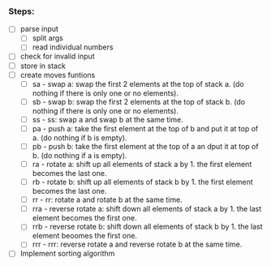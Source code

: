 ### Steps:

- [ ] parse input
   - [ ] split args
   - [ ] read individual numbers
- [ ] check for invalid input
- [ ] store in stack
- [ ] create moves funtions
  - [ ] sa - swap a: swap the first 2 elements at the top of stack a. (do nothing if there is only one or no elements).
  - [ ] sb - swap b: swap the first 2 elements at the top of stack b. (do nothing if there is only one or no elements).
  - [ ] ss - ss: swap a and swap b at the same time.
  - [ ] pa - push a: take the first element at the top of b and put it at top of a. (do nothing if b is empty).
  - [ ] pb - push b: take the first element at the top of a an dput it at top of b. (do nothing if a is empty).
  - [ ] ra - rotate a: shift up all elements of stack a by 1. the first element becomes the last one.
  - [ ] rb - rotate b: shift up all elements of stack b by 1. the first element becomes the last one.
  - [ ] rr - rr: rotate a and rotate b at the same time.
  - [ ] rra - reverse rotate a: shift down all elements of stack a by 1. the last element becomes the first one.
  - [ ] rrb - reverse rotate b: shift down all elements of stack b by 1. the last element beoomes the first one.
  - [ ] rrr - rrr: reverse rotate a and reverse rotate b at the same time.
- [ ] Implement sorting algorithm
